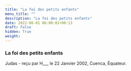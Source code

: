 ```yaml
---
title: "La foi des petits enfants"
menu_title: ""
description: "La foi des petits enfants"
date: 2022-06-01 06:00:01+00:13
draft: False
hidden: True
weight:
---
```

### La foi des petits enfants

Judas - reçu par H___  le 22 Janvier 2002, Cuenca, Équateur.



